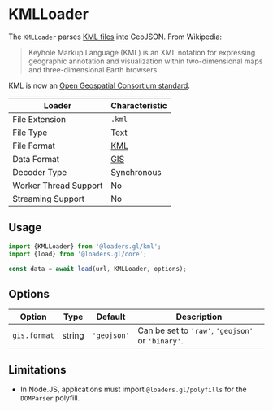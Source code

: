# KMLLoader

The `KMLLoader` parses [KML files][kml_wikipedia] into GeoJSON. From Wikipedia:

> Keyhole Markup Language (KML) is an XML notation for expressing geographic
> annotation and visualization within two-dimensional maps and three-dimensional
> Earth browsers.

KML is now an [Open Geospatial Consortium standard][kml_ogc_standard].

[kml_ogc_standard]: https://www.ogc.org/standards/kml

| Loader                | Characteristic                             |
| --------------------- | ------------------------------------------ |
| File Extension        | `.kml`                                     |
| File Type             | Text                                       |
| File Format           | [KML][kml_wikipedia]                       |
| Data Format           | [GIS](/docs/specifications/category-gis) |
| Decoder Type          | Synchronous                                |
| Worker Thread Support | No                                         |
| Streaming Support     | No                                         |

[kml_wikipedia]: https://en.wikipedia.org/wiki/Keyhole_Markup_Language

## Usage

```typescript
import {KMLLoader} from '@loaders.gl/kml';
import {load} from '@loaders.gl/core';

const data = await load(url, KMLLoader, options);
```

## Options

| Option       | Type   | Default     | Description                                       |
| ------------ | ------ | ----------- | ------------------------------------------------- |
| `gis.format` | string | `'geojson'` | Can be set to `'raw'`, `'geojson'` or `'binary'`. |

## Limitations

- In Node.JS, applications must import `@loaders.gl/polyfills` for the `DOMParser` polyfill.
